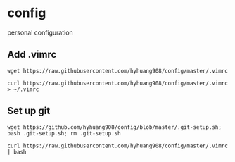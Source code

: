 # config
personal configuration

## Add .vimrc
`wget https://raw.githubusercontent.com/hyhuang908/config/master/.vimrc` 

`curl https://raw.githubusercontent.com/hyhuang908/config/master/.vimrc > ~/.vimrc`

## Set up git
`wget https://github.com/hyhuang908/config/blob/master/.git-setup.sh; bash .git-setup.sh; rm .git-setup.sh` 

`curl https://raw.githubusercontent.com/hyhuang908/config/master/.vimrc | bash`
